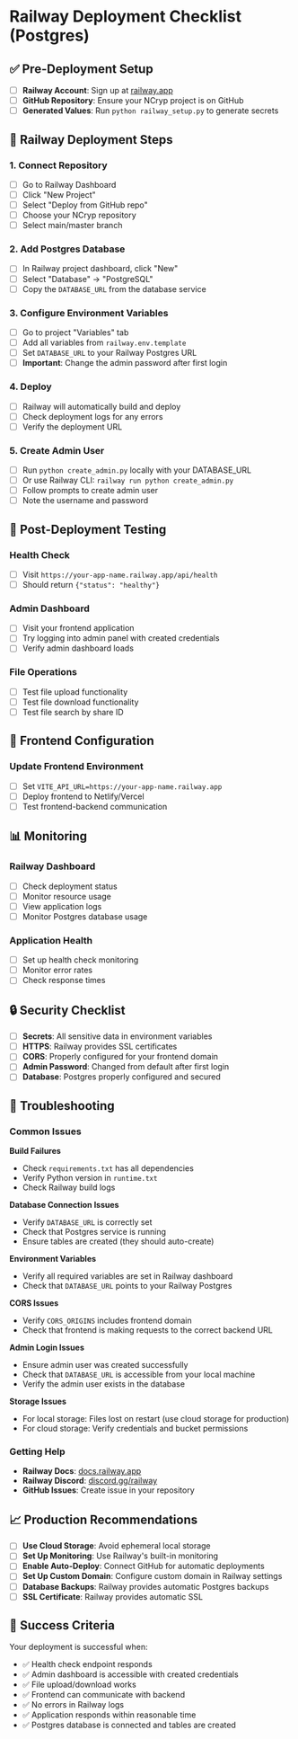 # Railway Deployment Checklist (Postgres)

## ✅ Pre-Deployment Setup

- [ ] **Railway Account**: Sign up at [railway.app](https://railway.app)
- [ ] **GitHub Repository**: Ensure your NCryp project is on GitHub
- [ ] **Generated Values**: Run `python railway_setup.py` to generate secrets

## 🚀 Railway Deployment Steps

### 1. Connect Repository
- [ ] Go to Railway Dashboard
- [ ] Click "New Project"
- [ ] Select "Deploy from GitHub repo"
- [ ] Choose your NCryp repository
- [ ] Select main/master branch

### 2. Add Postgres Database
- [ ] In Railway project dashboard, click "New"
- [ ] Select "Database" → "PostgreSQL"
- [ ] Copy the `DATABASE_URL` from the database service

### 3. Configure Environment Variables
- [ ] Go to project "Variables" tab
- [ ] Add all variables from `railway.env.template`
- [ ] Set `DATABASE_URL` to your Railway Postgres URL
- [ ] **Important**: Change the admin password after first login

### 4. Deploy
- [ ] Railway will automatically build and deploy
- [ ] Check deployment logs for any errors
- [ ] Verify the deployment URL

### 5. Create Admin User
- [ ] Run `python create_admin.py` locally with your DATABASE_URL
- [ ] Or use Railway CLI: `railway run python create_admin.py`
- [ ] Follow prompts to create admin user
- [ ] Note the username and password

## 🧪 Post-Deployment Testing

### Health Check
- [ ] Visit `https://your-app-name.railway.app/api/health`
- [ ] Should return `{"status": "healthy"}`

### Admin Dashboard
- [ ] Visit your frontend application
- [ ] Try logging into admin panel with created credentials
- [ ] Verify admin dashboard loads

### File Operations
- [ ] Test file upload functionality
- [ ] Test file download functionality
- [ ] Test file search by share ID

## 🔧 Frontend Configuration

### Update Frontend Environment
- [ ] Set `VITE_API_URL=https://your-app-name.railway.app`
- [ ] Deploy frontend to Netlify/Vercel
- [ ] Test frontend-backend communication

## 📊 Monitoring

### Railway Dashboard
- [ ] Check deployment status
- [ ] Monitor resource usage
- [ ] View application logs
- [ ] Monitor Postgres database usage

### Application Health
- [ ] Set up health check monitoring
- [ ] Monitor error rates
- [ ] Check response times

## 🔒 Security Checklist

- [ ] **Secrets**: All sensitive data in environment variables
- [ ] **HTTPS**: Railway provides SSL certificates
- [ ] **CORS**: Properly configured for your frontend domain
- [ ] **Admin Password**: Changed from default after first login
- [ ] **Database**: Postgres properly configured and secured

## 🚨 Troubleshooting

### Common Issues

**Build Failures**
- Check `requirements.txt` has all dependencies
- Verify Python version in `runtime.txt`
- Check Railway build logs

**Database Connection Issues**
- Verify `DATABASE_URL` is correctly set
- Check that Postgres service is running
- Ensure tables are created (they should auto-create)

**Environment Variables**
- Verify all required variables are set in Railway dashboard
- Check that `DATABASE_URL` points to your Railway Postgres

**CORS Issues**
- Verify `CORS_ORIGINS` includes frontend domain
- Check that frontend is making requests to the correct backend URL

**Admin Login Issues**
- Ensure admin user was created successfully
- Check that `DATABASE_URL` is accessible from your local machine
- Verify the admin user exists in the database

**Storage Issues**
- For local storage: Files lost on restart (use cloud storage for production)
- For cloud storage: Verify credentials and bucket permissions

### Getting Help

- **Railway Docs**: [docs.railway.app](https://docs.railway.app)
- **Railway Discord**: [discord.gg/railway](https://discord.gg/railway)
- **GitHub Issues**: Create issue in your repository

## 📈 Production Recommendations

- [ ] **Use Cloud Storage**: Avoid ephemeral local storage
- [ ] **Set Up Monitoring**: Use Railway's built-in monitoring
- [ ] **Enable Auto-Deploy**: Connect GitHub for automatic deployments
- [ ] **Set Up Custom Domain**: Configure custom domain in Railway settings
- [ ] **Database Backups**: Railway provides automatic Postgres backups
- [ ] **SSL Certificate**: Railway provides automatic SSL

## 🎯 Success Criteria

Your deployment is successful when:
- ✅ Health check endpoint responds
- ✅ Admin dashboard is accessible with created credentials
- ✅ File upload/download works
- ✅ Frontend can communicate with backend
- ✅ No errors in Railway logs
- ✅ Application responds within reasonable time
- ✅ Postgres database is connected and tables are created 